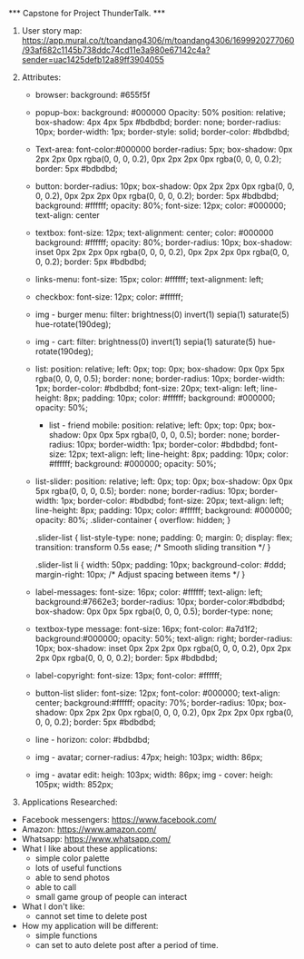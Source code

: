 *** Capstone for Project ThunderTalk. ***

1. User story map: https://app.mural.co/t/toandang4306/m/toandang4306/1699920277060/93af682c1145b738ddc74cd11e3a980e67142c4a?sender=uac1425defb12a89ff3904055
2. Attributes:
      - browser:
          background: #655f5f
      - popup-box:
          background: #000000
          Opacity: 50%
          position: relative;
          box-shadow: 4px 4px 5px #bdbdbd;
          border: none;
          border-radius: 10px;
          border-width: 1px;
          border-style: solid;
          border-color: #bdbdbd;
      - Text-area:
          font-color:#000000
          border-radius: 5px;
          box-shadow: 0px 2px 2px 0px rgba(0, 0, 0, 0.2), 0px 2px 2px 0px rgba(0, 0, 0, 0.2);
          border: 5px #bdbdbd;
      - button:
          border-radius: 10px;
          box-shadow: 0px 2px 2px 0px rgba(0, 0, 0, 0.2), 0px 2px 2px 0px rgba(0, 0, 0, 0.2);
          border: 5px #bdbdbd;
          background: #ffffff;
          opacity: 80%;
          font-size: 12px;
          color: #000000;
          text-align: center
      - textbox:
          font-size: 12px;
          text-alignment: center;
          color: #000000
          background: #ffffff;
          opacity: 80%;
          border-radius: 10px;
          box-shadow: inset 0px 2px 2px 0px rgba(0, 0, 0, 0.2), 0px 2px 2px 0px rgba(0, 0, 0, 0.2);
          border: 5px #bdbdbd;
      - links-menu:
          font-size: 15px;
          color: #ffffff;
          text-alignment: left;
      - checkbox:
          font-size: 12px;
          color: #ffffff;
      - img - burger menu:
            filter: brightness(0) invert(1) sepia(1) saturate(5) hue-rotate(190deg);
      - img - cart:
            filter: brightness(0) invert(1) sepia(1) saturate(5) hue-rotate(190deg);
      - list:
          position: relative;
          left: 0px;
          top: 0px;
          box-shadow: 0px 0px 5px rgba(0, 0, 0, 0.5);
          border: none;
          border-radius: 10px;
          border-width: 1px;
          border-color: #bdbdbd;
          font-size: 20px;
          text-align: left;
          line-height: 8px;
          padding: 10px;
          color: #ffffff;
          background: #000000;
          opacity: 50%;
        - list - friend mobile:
          position: relative;
          left: 0px;
          top: 0px;
          box-shadow: 0px 0px 5px rgba(0, 0, 0, 0.5);
          border: none;
          border-radius: 10px;
          border-width: 1px;
          border-color: #bdbdbd;
          font-size: 12px;
          text-align: left;
          line-height: 8px;
          padding: 10px;
          color: #ffffff;
          background: #000000;
          opacity: 50%;
      - list-slider:
          position: relative;
          left: 0px;
          top: 0px;
          box-shadow: 0px 0px 5px rgba(0, 0, 0, 0.5);
          border: none;
          border-radius: 10px;
          border-width: 1px;
          border-color: #bdbdbd;
          font-size: 20px;
          text-align: left;
          line-height: 8px;
          padding: 10px;
          color: #ffffff;
          background: #000000;
          opacity: 80%;
          .slider-container {
            overflow: hidden;
          }

          .slider-list {
            list-style-type: none;
            padding: 0;
            margin: 0;
            display: flex;
            transition: transform 0.5s ease; /* Smooth sliding transition */
          }

          .slider-list li {
            width: 50px;
            padding: 10px;
            background-color: #ddd;
            margin-right: 10px; /* Adjust spacing between items */
          }
      - label-messages:
          font-size: 16px;
          color: #ffffff;
          text-align: left;
          background:#7662e3;
          border-radius: 10px;
          border-color:#bdbdbd;
          box-shadow: 0px 0px 5px rgba(0, 0, 0, 0.5);
          border-type: none;
      - textbox-type message:
          font-size: 16px;
          font-color: #a7d1f2;
          background:#000000;
          opacity: 50%;
          text-align: right;
          border-radius: 10px;
          box-shadow: inset 0px 2px 2px 0px rgba(0, 0, 0, 0.2), 0px 2px 2px 0px rgba(0, 0, 0, 0.2);
          border: 5px #bdbdbd;
      - label-copyright:
          font-size: 13px;
          font-color: #ffffff;
      - button-list slider:
          font-size: 12px;
          font-color: #000000;
          text-align: center;
          background:#ffffff;
          opacity: 70%;
          border-radius: 10px;
          box-shadow: 0px 2px 2px 0px rgba(0, 0, 0, 0.2), 0px 2px 2px 0px rgba(0, 0, 0, 0.2);
          border: 5px #bdbdbd;
      - line - horizon:
          color: #bdbdbd;
      - img - avatar;
          corner-radius: 47px;
          heigh: 103px;
          width: 86px;
      - img - avatar edit:
          heigh: 103px;
          width: 86px;
      img - cover:
          heigh: 105px;
          width: 852px;

3. Applications Researched:
  - Facebook messengers: https://www.facebook.com/
  - Amazon: https://www.amazon.com/
  - Whatsapp: https://www.whatsapp.com/
  - What I like about these applications:
    - simple color palette
    - lots of useful functions
    - able to send photos
    - able to call
    - small game group of people can interact
  - What I don't like:
    - cannot set time to delete post
  - How my application will be different:
    - simple functions
    - can set to auto delete post after a period of time.



